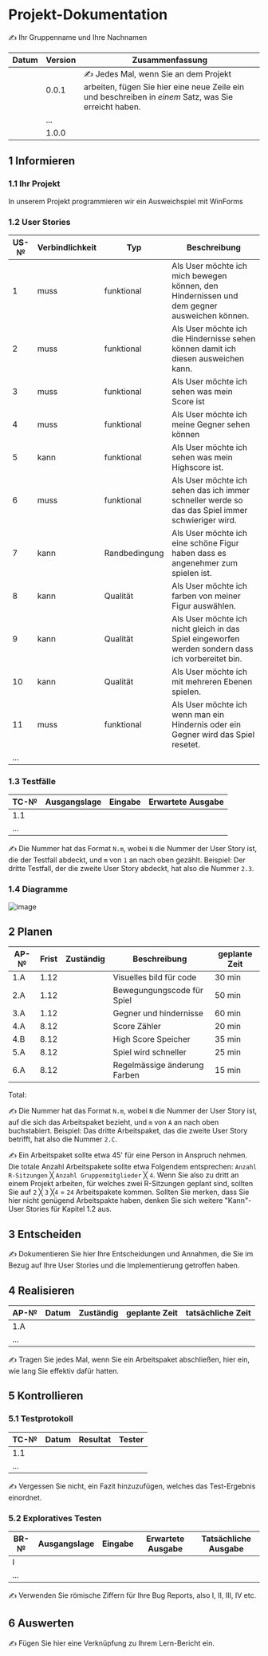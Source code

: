 # Projekt-Dokumentation

✍️ Ihr Gruppenname und Ihre Nachnamen

| Datum | Version | Zusammenfassung                                              |
| ----- | ------- | ------------------------------------------------------------ |
|       | 0.0.1   | ✍️ Jedes Mal, wenn Sie an dem Projekt arbeiten, fügen Sie hier eine neue Zeile ein und beschreiben in *einem* Satz, was Sie erreicht haben. |
|       | ...     |                                                              |
|       | 1.0.0   |                                                              |

## 1 Informieren

### 1.1 Ihr Projekt

In unserem Projekt programmieren wir ein Ausweichspiel mit WinForms

### 1.2 User Stories

| US-№ | Verbindlichkeit | Typ  | Beschreibung                       |
| ---- | --------------- | ---- | ---------------------------------- |
| 1    |   muss          |funktional      |Als User möchte ich mich bewegen können, den Hindernissen und dem gegner ausweichen können.   |
| 2  |    muss             |funktional      |Als User möchte ich die Hindernisse sehen können damit ich diesen ausweichen kann.                                     |
| 3     |        muss    | funktional         |   Als User möchte ich sehen was mein Score ist|
| 4     |muss              |  funktional       | Als User möchte ich  meine Gegner sehen können            | 
| 5     |kann  |funktional| Als User möchte ich sehen was mein Highscore ist.|
| 6      | muss   | funktional | Als User möchte ich sehen das ich immer schneller werde so das das Spiel immer schwieriger wird.| 
| 7      | kann | Randbedingung| Als User möchte ich eine schöne Figur haben dass es angenehmer zum spielen ist.|
| 8      | kann  | Qualität  | Als User möchte ich farben von meiner Figur auswählen.|
| 9      | kann  | Qualität |  Als User möchte ich nicht gleich in das Spiel eingeworfen werden sondern dass ich vorbereitet bin.
| 10     | kann  | Qualität |  Als User möchte ich mit mehreren Ebenen spielen.|
|11      | muss  | funktional| Als User möchte ich wenn man ein Hindernis oder ein Gegner wird das Spiel resetet.|
| ...  |              |         |                   |



### 1.3 Testfälle

| TC-№ | Ausgangslage | Eingabe | Erwartete Ausgabe |
| ---- | ------------ | ------- | ----------------- |
| 1.1  |              |         |                   |
| ...  |              |         |                   |

✍️ Die Nummer hat das Format `N.m`, wobei `N` die Nummer der User Story ist, die der Testfall abdeckt, und `m` von `1` an nach oben gezählt. Beispiel: Der dritte Testfall, der die zweite User Story abdeckt, hat also die Nummer `2.3`.

### 1.4 Diagramme

![image](https://user-images.githubusercontent.com/111044296/203766353-50212203-1d61-4fad-a07c-e2055feba23a.png)


## 2 Planen

| AP-№ | Frist | Zuständig | Beschreibung | geplante Zeit |
| ---- | ----- | --------- | ------------ | ------------- |
| 1.A  |1.12| |Visuelles bild für code|30 min|
| 2.A  |1.12| |Bewegungungscode für Spiel|50 min|
| 3.A  |1.12| |Gegner und hindernisse|60 min|
| 4.A  |8.12| |Score Zähler|20 min|
| 4.B  |8.12| |High Score Speicher|35 min|
| 5.A  |8.12| |Spiel wird schneller| 25 min|
| 6.A  |8.12| |Regelmässige änderung Farben| 15 min|


Total: 

✍️ Die Nummer hat das Format `N.m`, wobei `N` die Nummer der User Story ist, auf die sich das Arbeitspaket bezieht, und `m` von `A` an nach oben buchstabiert. Beispiel: Das dritte Arbeitspaket, das die zweite User Story betrifft, hat also die Nummer `2.C`.

✍️ Ein Arbeitspaket sollte etwa 45' für eine Person in Anspruch nehmen. Die totale Anzahl Arbeitspakete sollte etwa Folgendem entsprechen: `Anzahl R-Sitzungen` ╳ `Anzahl Gruppenmitglieder` ╳ `4`. Wenn Sie also zu dritt an einem Projekt arbeiten, für welches zwei R-Sitzungen geplant sind, sollten Sie auf `2` ╳ `3` ╳`4` = `24` Arbeitspakete kommen. Sollten Sie merken, dass Sie hier nicht genügend Arbeitspakte haben, denken Sie sich weitere "Kann"-User Stories für Kapitel 1.2 aus.

## 3 Entscheiden

✍️ Dokumentieren Sie hier Ihre Entscheidungen und Annahmen, die Sie im Bezug auf Ihre User Stories und die Implementierung getroffen haben.

## 4 Realisieren

| AP-№ | Datum | Zuständig | geplante Zeit | tatsächliche Zeit |
| ---- | ----- | --------- | ------------- | ----------------- |
| 1.A  |       |           |               |                   |
| ...  |       |           |               |                   |

✍️ Tragen Sie jedes Mal, wenn Sie ein Arbeitspaket abschließen, hier ein, wie lang Sie effektiv dafür hatten.

## 5 Kontrollieren

### 5.1 Testprotokoll

| TC-№ | Datum | Resultat | Tester |
| ---- | ----- | -------- | ------ |
| 1.1  |       |          |        |
| ...  |       |          |        |

✍️ Vergessen Sie nicht, ein Fazit hinzuzufügen, welches das Test-Ergebnis einordnet.

### 5.2 Exploratives Testen

| BR-№ | Ausgangslage | Eingabe | Erwartete Ausgabe | Tatsächliche Ausgabe |
| ---- | ------------ | ------- | ----------------- | -------------------- |
| I    |              |         |                   |                      |
| ...  |              |         |                   |                      |

✍️ Verwenden Sie römische Ziffern für Ihre Bug Reports, also I, II, III, IV etc.

## 6 Auswerten

✍️ Fügen Sie hier eine Verknüpfung zu Ihrem Lern-Bericht ein.
